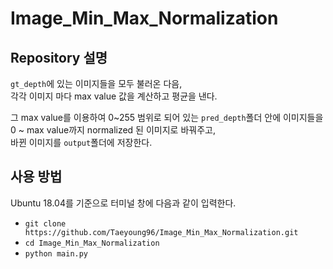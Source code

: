 # Image_Min_Max_Normalization

## Repository 설명
`gt_depth`에 있는 이미지들을 모두 불러온 다음,  
각각 이미지 마다 max value 값을 계산하고 평균을 낸다.  

그 max value를 이용하여 0~255 범위로 되어 있는 `pred_depth`폴더 안에 이미지들을  
0 ~ max value까지 normalized 된 이미지로 바꿔주고,  
바뀐 이미지를 `output`폴더에 저장한다.  

## 사용 방법  

Ubuntu 18.04를 기준으로 터미널 창에 다음과 같이 입력한다.  
- `git clone https://github.com/Taeyoung96/Image_Min_Max_Normalization.git`  
- `cd Image_Min_Max_Normalization`  
- `python main.py`  




